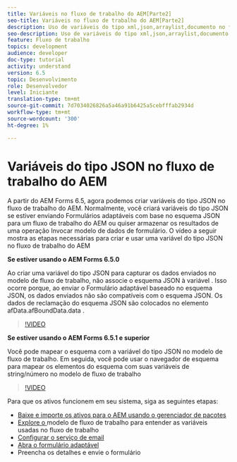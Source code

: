```yaml
---
title: Variáveis no fluxo de trabalho do AEM[Parte2]
seo-title: Variáveis no fluxo de trabalho do AEM[Parte2]
description: Uso de variáveis do tipo xml,json,arraylist,documento no fluxo de trabalho do aem
seo-description: Uso de variáveis do tipo xml,json,arraylist,documento no fluxo de trabalho do aem
feature: Fluxo de trabalho
topics: development
audience: developer
doc-type: tutorial
activity: understand
version: 6.5
topic: Desenvolvimento
role: Desenvolvedor
level: Iniciante
translation-type: tm+mt
source-git-commit: 7d7034026826a5a46a91b6425a5cebfffab2934d
workflow-type: tm+mt
source-wordcount: '300'
ht-degree: 1%

---
```


# Variáveis do tipo JSON no fluxo de trabalho do AEM

A partir do AEM Forms 6.5, agora podemos criar variáveis do tipo JSON no fluxo de trabalho do AEM. Normalmente, você criará variáveis do tipo JSON se estiver enviando Formulários adaptáveis com base no esquema JSON para um fluxo de trabalho do AEM ou quiser armazenar os resultados de uma operação Invocar modelo de dados de formulário. O vídeo a seguir mostra as etapas necessárias para criar e usar uma variável do tipo JSON no fluxo de trabalho do AEM

**Se estiver usando o AEM Forms 6.5.0**

Ao criar uma variável do tipo JSON para capturar os dados enviados no modelo de fluxo de trabalho, não associe o esquema JSON à variável . Isso ocorre porque, ao enviar o Formulário adaptável baseado no esquema JSON, os dados enviados não são compatíveis com o esquema JSON. Os dados de reclamação do esquema JSON são colocados no elemento afData.afBoundData.data .

>[!VIDEO](https://video.tv.adobe.com/v/26444?quality=12&learn=on)


**Se estiver usando o AEM Forms 6.5.1 e superior**

Você pode mapear o esquema com a variável do tipo JSON no modelo de fluxo de trabalho. Em seguida, você pode usar o navegador de esquema para mapear os elementos do esquema com suas variáveis de string/número no modelo de fluxo de trabalho

>[!VIDEO](https://video.tv.adobe.com/v/28097?quality=12&learn=on)

Para que os ativos funcionem em seu sistema, siga as seguintes etapas:

* [Baixe e importe os ativos para o AEM usando o gerenciador de pacotes](assets/jsonandstringvariable.zip)
* [Explore o ](http://localhost:4502/editor.html/conf/global/settings/workflow/models/jsonvariable.html) modelo de fluxo de trabalho para entender as variáveis usadas no fluxo de trabalho
* [Configurar o serviço de email](https://helpx.adobe.com/experience-manager/6-5/sites/administering/using/notification.html#ConfiguringtheMailService)
* [Abra o formulário adaptável](http://localhost:4502/content/dam/formsanddocuments/afbasedonjson/jcr:content?wcmmode=disabled)
* Preencha os detalhes e envie o formulário
